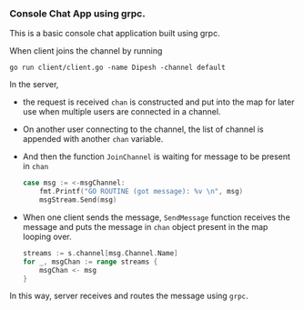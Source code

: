 ### Console Chat App using grpc.

This is a basic console chat application built using grpc.

When client joins the channel by running 
```
go run client/client.go -name Dipesh -channel default
```

In the server, 
- the request is received `chan` is constructed and put into the map for later use when multiple users are connected in a channel.

- On another user connecting to the channel, the list of channel is appended with another `chan` variable.

- And then the function `JoinChannel` is waiting for message to be present in `chan`

    ```go
    case msg := <-msgChannel:
        fmt.Printf("GO ROUTINE (got message): %v \n", msg)
        msgStream.Send(msg)
    ```

- When one client sends the message, `SendMessage` function receives the message and puts the message in `chan` object present in the map looping over.

    ```go
    streams := s.channel[msg.Channel.Name]
    for _, msgChan := range streams {
        msgChan <- msg
    }
    ```

In this way, server receives and routes the message using `grpc`.